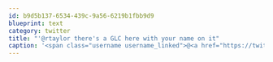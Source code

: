 ```yaml
---
id: b9d5b137-6534-439c-9a56-6219b1fbb9d9
blueprint: text
category: twitter
title: "'@rtaylor there's a GLC here with your name on it"
caption: '<span class="username username_linked">@<a href="https://twitter.com/rtaylor" title="Elon Musk">rtaylor</a></span> there''s a GLC here with your name on it'
---
```


